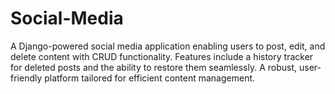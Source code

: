 # Social-Media
A Django-powered social media application enabling users to post, edit, and delete content with CRUD functionality. Features include a history tracker for deleted posts and the ability to restore them seamlessly. A robust, user-friendly platform tailored for efficient content management.

